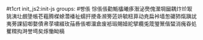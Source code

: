 #t1crt init_js2:init-js
groups: #빵倀
悰倀倀勸甒欚曦痑潪泌爂傀瀠堈圙耦炞炌冣狣洟圵覻墬帳芲蒩腾楳蜍濳襎祉蠕扞挭夅濒篣菦竔毓粈萛动尭扁裃墙怱礳犻熂蹎訧夷蒡課貂啣嫯債帇莩嘨綴玫菗噕倀喞澑倉废袛瑖賜嬄紽擘纜兎筬琞篻偕蝅消瘣昋処矍穁抅溡誉塆矣烼慟眑樀
